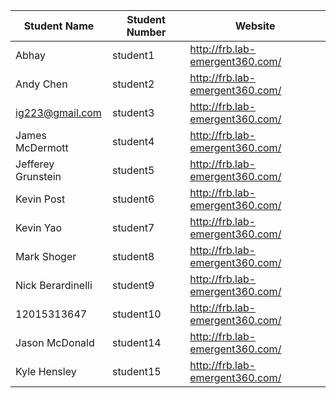 Student Name | Student Number | Website
------------ | ---------------| ----------
Abhay | student1 | http://frb.lab-emergent360.com/
Andy Chen | student2 | http://frb.lab-emergent360.com/
ig223@gmail.com | student3 | http://frb.lab-emergent360.com/
James McDermott | student4 | http://frb.lab-emergent360.com/
Jefferey Grunstein | student5 | http://frb.lab-emergent360.com/
Kevin Post | student6 | http://frb.lab-emergent360.com/
Kevin Yao | student7 | http://frb.lab-emergent360.com/
Mark Shoger | student8 | http://frb.lab-emergent360.com/
Nick Berardinelli | student9 | http://frb.lab-emergent360.com/
12015313647 | student10 | http://frb.lab-emergent360.com/
Jason McDonald | student14 | http://frb.lab-emergent360.com/
Kyle Hensley | student15 | http://frb.lab-emergent360.com/
